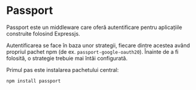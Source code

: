 # Passport

Passport este un middleware care oferă autentificare pentru aplicațiile construite folosind Expressjs.

Autentificarea se face în baza unor strategii, fiecare dintre acestea având propriul pachet npm (de ex. `passport-google-oauth20`). Înainte de a fi folosită, o strategie trebuie mai întâi configurată.

Primul pas este instalarea pachetului central:

```bash
npm install passport
```
